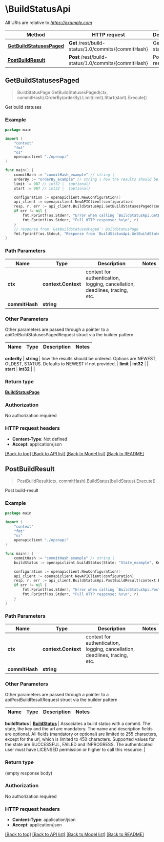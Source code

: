 # \BuildStatusApi

All URIs are relative to *https://example.com*

Method | HTTP request | Description
------------- | ------------- | -------------
[**GetBuildStatusesPaged**](BuildStatusApi.md#GetBuildStatusesPaged) | **Get** /rest/build-status/1.0/commits/{commitHash} | Get build statuses
[**PostBuildResult**](BuildStatusApi.md#PostBuildResult) | **Post** /rest/build-status/1.0/commits/{commitHash} | Post build-result



## GetBuildStatusesPaged

> BuildStatusPage GetBuildStatusesPaged(ctx, commitHash).OrderBy(orderBy).Limit(limit).Start(start).Execute()

Get build statuses



### Example

```go
package main

import (
    "context"
    "fmt"
    "os"
    openapiclient "./openapi"
)

func main() {
    commitHash := "commitHash_example" // string | 
    orderBy := "orderBy_example" // string | how the results should be ordered. Options are NEWEST, OLDEST, STATUS. Defaults to NEWEST if not provided. (optional)
    limit := 987 // int32 |  (optional)
    start := 987 // int32 |  (optional)

    configuration := openapiclient.NewConfiguration()
    api_client := openapiclient.NewAPIClient(configuration)
    resp, r, err := api_client.BuildStatusApi.GetBuildStatusesPaged(context.Background(), commitHash).OrderBy(orderBy).Limit(limit).Start(start).Execute()
    if err != nil {
        fmt.Fprintf(os.Stderr, "Error when calling `BuildStatusApi.GetBuildStatusesPaged``: %v\n", err)
        fmt.Fprintf(os.Stderr, "Full HTTP response: %v\n", r)
    }
    // response from `GetBuildStatusesPaged`: BuildStatusPage
    fmt.Fprintf(os.Stdout, "Response from `BuildStatusApi.GetBuildStatusesPaged`: %v\n", resp)
}
```

### Path Parameters


Name | Type | Description  | Notes
------------- | ------------- | ------------- | -------------
**ctx** | **context.Context** | context for authentication, logging, cancellation, deadlines, tracing, etc.
**commitHash** | **string** |  | 

### Other Parameters

Other parameters are passed through a pointer to a apiGetBuildStatusesPagedRequest struct via the builder pattern


Name | Type | Description  | Notes
------------- | ------------- | ------------- | -------------

 **orderBy** | **string** | how the results should be ordered. Options are NEWEST, OLDEST, STATUS. Defaults to NEWEST if not provided. | 
 **limit** | **int32** |  | 
 **start** | **int32** |  | 

### Return type

[**BuildStatusPage**](buildStatusPage.md)

### Authorization

No authorization required

### HTTP request headers

- **Content-Type**: Not defined
- **Accept**: application/json

[[Back to top]](#) [[Back to API list]](../README.md#documentation-for-api-endpoints)
[[Back to Model list]](../README.md#documentation-for-models)
[[Back to README]](../README.md)


## PostBuildResult

> PostBuildResult(ctx, commitHash).BuildStatus(buildStatus).Execute()

Post build-result



### Example

```go
package main

import (
    "context"
    "fmt"
    "os"
    openapiclient "./openapi"
)

func main() {
    commitHash := "commitHash_example" // string | 
    buildStatus := openapiclient.buildStatus{State: "State_example", Key: "Key_example", Name: "Name_example", Url: "Url_example", Description: "Description_example"} // BuildStatus | Associates a build status with a commit.  The state, the key and the url are mandatory. The name and description fields are optional.  All fields (mandatory or optional) are limited to 255 characters, except for the url, which is limited to 450 characters.  Supported values for the state are SUCCESSFUL, FAILED and INPROGRESS.  The authenticated user must have LICENSED permission or higher to call this resource. (optional)

    configuration := openapiclient.NewConfiguration()
    api_client := openapiclient.NewAPIClient(configuration)
    resp, r, err := api_client.BuildStatusApi.PostBuildResult(context.Background(), commitHash).BuildStatus(buildStatus).Execute()
    if err != nil {
        fmt.Fprintf(os.Stderr, "Error when calling `BuildStatusApi.PostBuildResult``: %v\n", err)
        fmt.Fprintf(os.Stderr, "Full HTTP response: %v\n", r)
    }
}
```

### Path Parameters


Name | Type | Description  | Notes
------------- | ------------- | ------------- | -------------
**ctx** | **context.Context** | context for authentication, logging, cancellation, deadlines, tracing, etc.
**commitHash** | **string** |  | 

### Other Parameters

Other parameters are passed through a pointer to a apiPostBuildResultRequest struct via the builder pattern


Name | Type | Description  | Notes
------------- | ------------- | ------------- | -------------

 **buildStatus** | [**BuildStatus**](BuildStatus.md) | Associates a build status with a commit.  The state, the key and the url are mandatory. The name and description fields are optional.  All fields (mandatory or optional) are limited to 255 characters, except for the url, which is limited to 450 characters.  Supported values for the state are SUCCESSFUL, FAILED and INPROGRESS.  The authenticated user must have LICENSED permission or higher to call this resource. | 

### Return type

 (empty response body)

### Authorization

No authorization required

### HTTP request headers

- **Content-Type**: application/json
- **Accept**: application/json

[[Back to top]](#) [[Back to API list]](../README.md#documentation-for-api-endpoints)
[[Back to Model list]](../README.md#documentation-for-models)
[[Back to README]](../README.md)

